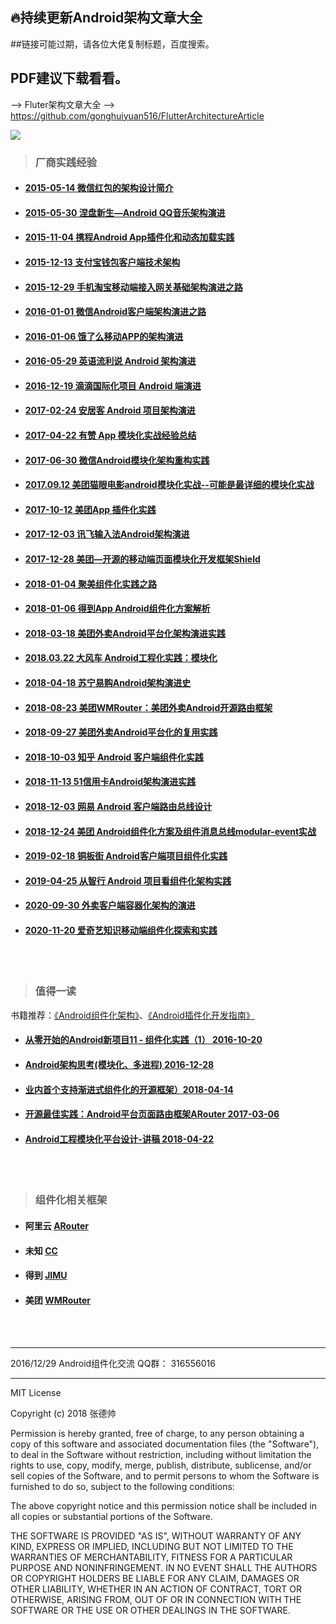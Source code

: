 ﻿## 🔥持续更新Android架构文章大全

##链接可能过期，请各位大佬复制标题，百度搜索。

## PDF建议下载看看。

--> Fluter架构文章大全
--> https://github.com/gonghuiyuan516/FlutterArchitectureArticle


[![](https://badge.juejin.im/entry/5b7e9a8451882542b45dd67f/likes.svg?style=flat-square)](https://juejin.im/entry/5b7e9a8451882542b45dd67f/detail)

>  ### 厂商实践经验
  
- #### [2015-05-14 微信红包的架构设计简介](https://www.zybuluo.com/yulin718/note/93148)

- #### [2015-05-30 涅盘新生—Android QQ音乐架构演进](http://www.infoq.com/cn/presentations/evolution-of-android-qq-music-architecture)

- #### [2015-11-04 携程Android App插件化和动态加载实践](https://mp.weixin.qq.com/s?__biz=MzAwMTcwNTE0NA==&mid=400217391&idx=1&sn=86181541ce0164156dfab135ed99bb5c&scene=0&key=b410d3164f5f798e61a5d4afb759fa38371c8b119384c6163a30c28163b4d4d5f59399f2400800ec842f1d0e0ffb84af&ascene=0&uin=MjExMjQ&pass_ticket=Nt5Jaa28jjFxcQO9o%2BvQiXX%2B0iXG5DlZlHNW97Fk1Ew%3D)

- #### [2015-12-13 支付宝钱包客户端技术架构](https://yq.aliyun.com/articles/128)

- #### [2015-12-29 手机淘宝移动端接入网关基础架构演进之路](http://www.infoq.com/cn/articles/taobao-mobile-terminal-access-gateway-infrastructure)

- #### [2016-01-01 微信Android客户端架构演进之路](http://www.infoq.com/cn/articles/wechat-android-app-architecture)

- #### [2016-01-06 饿了么移动APP的架构演进](https://mp.weixin.qq.com/s?__biz=MzAxNDUwMzU3Mw==&mid=401044540&idx=1&sn=24b7d8fb655ae6dd5d989d0cb3c08e90&scene=2&srcid=0106EtxRjD2jHxzomxVPTwY3&from=timeline&isappinstalled=0&uin=NzgwODIwNDgw&key=&devicetype=webwx&version=70000001&lang=zh_CN&pass_ticket=46hW44w3Hxd7VY9rutz7mgLu1JGe2T1AAKNQpxNoYOSGi8NpmNYr%2BAZj%2BiXtRX2F)

- #### [2016-05-29 英语流利说 Android 架构演进](https://blog.dreamtobe.cn/2016/05/29/lls_architecture/)

- #### [2016-12-19 滴滴国际化项目 Android 端演进](http://www.trinea.cn/android/didi-internationalization-android-evolution/)

- #### [2017-02-24 安居客 Android 项目架构演进](http://baronzhang.com/blog/Framework/%E5%AE%89%E5%B1%85%E5%AE%A2Android%E9%A1%B9%E7%9B%AE%E6%9E%B6%E6%9E%84%E6%BC%94%E8%BF%9B/)

- #### [2017-04-22 有赞 App 模块化实战经验总结](https://juejin.im/entry/58fb2bacda2f60005dba1ccd)

- #### [2017-06-30 微信Android模块化架构重构实践](https://mp.weixin.qq.com/s?__biz=MzAwNDY1ODY2OQ==&mid=2649286672&idx=1&sn=4d9db00c496fcafd1d3e01d69af083f9&chksm=8334cc92b4434584e8bdb117274f41145fb49ba467ec0cd9ba5e3551a8abf92f1996bd6b147a&scene=0&key=2872d7939faa95a46b4dd8eec2b4222e304480e7c491f9e123cd47ab0e25f6a5bee9e7534bb2a7cc7f0a5cb56aa44df67d1b017718d6a24f823c92ea11450ffd19841ef3acc8ea7a9a1c288e8b640dd5&ascene=0&uin=Njc1NTY3MTIx&devicetype=iMac14%2C1+OSX+OSX+10.12.5+build(16F73)&version=12020810&nettype=WIFI&fontScale=100&pass_ticket=SJfCUWgSdjnsHwG3fpqXOHID4uDA1JGuzRRRiKQ2IJAdan6yEymN4QueZqAru9EL)

- #### [2017.09.12 美团猫眼电影android模块化实战--可能是最详细的模块化实战](https://www.jianshu.com/p/d372cc6802e5)

- #### [2017-10-12 美团App 插件化实践](https://tech.meituan.com/android_hydra.html)

- #### [2017-12-03 讯飞输入法Android架构演进](https://juejin.im/post/5b2f8565f265da598451f6f2)

- #### [2017-12-28 美团—开源的移动端页面模块化开发框架Shield](https://tech.meituan.com/shield_opensource.html)

- #### [2018-01-04 聚美组件化实践之路](https://juejin.im/post/5a4b4425518825128654eef4)

- #### [2018-01-06 得到App Android组件化方案解析](https://blog.csdn.net/coder_nice/article/details/78892999)

- #### [2018-03-18 美团外卖Android平台化架构演进实践](https://blog.csdn.net/meituantech/article/details/80062451)

- #### [2018.03.22 大风车 Android工程化实践：模块化](https://juejin.im/post/5ab37cd3f265da238d50a0e6)

- #### [2018-04-18 苏宁易购Android架构演进史](http://www.apkbus.com/blog-873057-77534.html)

- #### [2018-08-23 美团WMRouter：美团外卖Android开源路由框架](https://tech.meituan.com/meituan_waimai_android_open_source_routing_framework.html)

- #### [2018-09-27 美团外卖Android平台化的复用实践](https://tech.meituan.com/waimai_android_multi_app_reuse.html)

- #### [2018-10-03 知乎 Android 客户端组件化实践](https://www.jianshu.com/p/f1aeb0369746)

- #### [2018-11-13 51信用卡Android架构演进实践](https://mp.weixin.qq.com/s/BjKeh7gk-5ijrpafGpQJbw)

- #### [2018-12-03 网易 Android 客户端路由总线设计](https://mp.weixin.qq.com/s/-iPnPhITTQ3WpePTQZDDZQ)

- #### [2018-12-24 美团 Android组件化方案及组件消息总线modular-event实战](https://juejin.im/post/5c2042ede51d4558bf395267)

- #### [2019-02-18 铜板街 Android客户端项目组件化实践](https://juejin.im/post/5c6a73d5e51d457f14361e0c)

- #### [2019-04-25 从智行 Android 项目看组件化架构实践](https://blog.csdn.net/Nx2XJBUr4Jg8ef80l1K/article/details/89530243)

- #### [2020-09-30 外卖客户端容器化架构的演进](https://tech.meituan.com/2020/09/30/waimai-mobile-architecture-evolution.html)

- #### [2020-11-20 爱奇艺知识移动端组件化探索和实践](https://blog.csdn.net/weixin_38753262/article/details/109882078)




<br /><br />
>  ### 值得一读

书籍推荐：[《Android组件化架构》](https://item.jd.com/12325825.html)、[《Android插件化开发指南》](https://item.jd.com/12408095.html)


- #### [从零开始的Android新项目11 - 组件化实践（1） 2016-10-20](http://blog.zhaiyifan.cn/2016/10/20/android-new-project-from-0-p11/)

- #### [Android架构思考(模块化、多进程) 2016-12-28](http://blog.spinytech.com/2016/12/28/android_modularization/)

- #### [业内首个支持渐进式组件化的开源框架）2018-04-14](https://juejin.im/post/5b255f6ce51d45588f2d1f89?tdsourcetag=s_pctim_aiomsg)

- #### [开源最佳实践：Android平台页面路由框架ARouter 2017-03-06](https://yq.aliyun.com/articles/71687)

- #### [Android工程模块化平台设计-讲稿 2018-04-22](https://juejin.im/post/5adc03b2518825670f7b6f05)

<br /><br />




>  ### 组件化相关框架

- #### 阿里云 [ARouter](https://github.com/alibaba/ARouter)
- #### 未知 [CC](https://github.com/luckybilly/CC)
- #### 得到 [JIMU](https://github.com/mqzhangw/JIMU)
- #### 美团 [WMRouter](https://github.com/meituan/WMRouter)

<br /><br />


---

2016/12/29 Android组件化交流 QQ群： 316556016

---

MIT License

Copyright (c) 2018 张德帅

Permission is hereby granted, free of charge, to any person obtaining a copy
of this software and associated documentation files (the "Software"), to deal
in the Software without restriction, including without limitation the rights
to use, copy, modify, merge, publish, distribute, sublicense, and/or sell
copies of the Software, and to permit persons to whom the Software is
furnished to do so, subject to the following conditions:

The above copyright notice and this permission notice shall be included in all
copies or substantial portions of the Software.

THE SOFTWARE IS PROVIDED "AS IS", WITHOUT WARRANTY OF ANY KIND, EXPRESS OR
IMPLIED, INCLUDING BUT NOT LIMITED TO THE WARRANTIES OF MERCHANTABILITY,
FITNESS FOR A PARTICULAR PURPOSE AND NONINFRINGEMENT. IN NO EVENT SHALL THE
AUTHORS OR COPYRIGHT HOLDERS BE LIABLE FOR ANY CLAIM, DAMAGES OR OTHER
LIABILITY, WHETHER IN AN ACTION OF CONTRACT, TORT OR OTHERWISE, ARISING FROM,
OUT OF OR IN CONNECTION WITH THE SOFTWARE OR THE USE OR OTHER DEALINGS IN THE
SOFTWARE.

